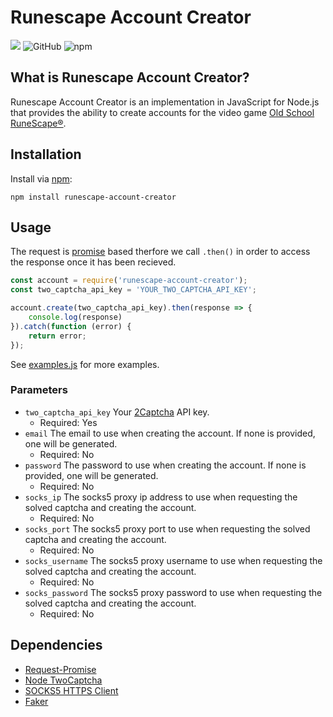 # Runescape Account Creator

![](https://discordapp.com/api/guilds/173837867976622082/widget.png?style=shield) ![GitHub](https://img.shields.io/github/license/sphiinx/runescape-account-creator.svg?style=flat-square) ![npm](https://img.shields.io/npm/v/runescape-account-creator.svg?style=flat-square)

## What is Runescape Account Creator?
Runescape Account Creator is an implementation in JavaScript for Node.js that provides the ability to create accounts for the video game [Old School RuneScape®](https://oldschool.runescape.com/).

## Installation
Install via [npm](https://npmjs.com):
```
npm install runescape-account-creator
```

## Usage
The request is [promise](https://evie.gitbook.io/js/promises) based therfore we call `.then()` in order to access the response once it has been recieved.
```JavaScript
const account = require('runescape-account-creator');
const two_captcha_api_key = 'YOUR_TWO_CAPTCHA_API_KEY';

account.create(two_captcha_api_key).then(response => {
    console.log(response)
}).catch(function (error) {
    return error;
});
```

See [examples.js](https://github.com/Sphiinx/runescape-account-creator/blob/master/examples/examples.js) for more examples.

### Parameters
- `two_captcha_api_key` Your [2Captcha](https://2captcha.com/) API key.
  - Required: Yes
- `email` The email to use when creating the account. If none is provided, one will be generated.
  - Required: No
- `password` The password to use when creating the account. If none is provided, one will be generated.
  - Required: No
- `socks_ip` The socks5 proxy ip address to use when requesting the solved captcha and creating the account.
  - Required: No
- `socks_port` The socks5 proxy port to use when requesting the solved captcha and creating the account.
  - Required: No
- `socks_username` The socks5 proxy username to use when requesting the solved captcha and creating the account.
  - Required: No
- `socks_password` The socks5 proxy password to use when requesting the solved captcha and creating the account.
  - Required: No

## Dependencies
- [Request-Promise](https://github.com/request/request-promise)
- [Node TwoCaptcha](https://github.com/infosimples/node_two_captcha)
- [SOCKS5 HTTPS Client](https://github.com/mattcg/socks5-https-client)
- [Faker](https://github.com/Marak/Faker.js)
